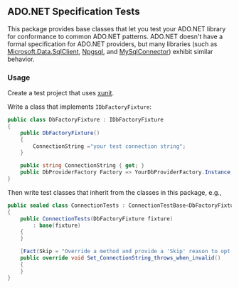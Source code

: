 ## ADO.NET Specification Tests

This package provides base classes that let you test your ADO.NET library for conformance to common ADO.NET patterns.
ADO.NET doesn't have a formal specification for ADO.NET providers, but many libraries (such as
[Microsoft.Data.SqlClient](https://www.nuget.org/packages/Microsoft.Data.SqlClient),
[Npgsql](https://www.nuget.org/packages/Npgsql), and [MySqlConnector](https://www.nuget.org/packages/MySqlConnector))
exhibit similar behavior.

### Usage

Create a test project that uses [xunit](https://www.nuget.org/packages/xunit).

Write a class that implements `IDbFactoryFixture`:

```csharp
public class DbFactoryFixture : IDbFactoryFixture
{
	public DbFactoryFixture()
	{
		ConnectionString ="your test connection string";
	}

	public string ConnectionString { get; }
	public DbProviderFactory Factory => YourDbProviderFactory.Instance;
}
```

Then write test classes that inherit from the classes in this package, e.g.,

```csharp
public sealed class ConnectionTests : ConnectionTestBase<DbFactoryFixture>
{
	public ConnectionTests(DbFactoryFixture fixture)
		: base(fixture)
	{
	}

	[Fact(Skip = "Override a method and provide a 'Skip' reason to opt out of a test.")]
	public override void Set_ConnectionString_throws_when_invalid()
	{
	}
}
```
